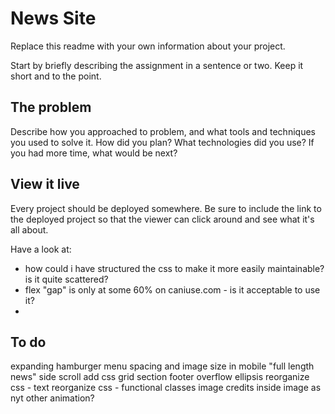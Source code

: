 # News Site

Replace this readme with your own information about your project. 

Start by briefly describing the assignment in a sentence or two. Keep it short and to the point.

## The problem

Describe how you approached to problem, and what tools and techniques you used to solve it. How did you plan? What technologies did you use? If you had more time, what would be next?

## View it live
Every project should be deployed somewhere. Be sure to include the link to the deployed project so that the viewer can click around and see what it's all about.

Have a look at:
- how could i have structured the css to make it more easily maintainable? is it quite scattered?
- flex "gap" is only at some 60% on caniuse.com - is it acceptable to use it?
- 


## To do
<!-- put top logo in proper flex div -->
<!-- add top menu -->
<!-- "small news" align to grid -->
<!-- "podcasts" add content
"full length news" add content -->
<!-- smaller text in "optional" div -->
expanding hamburger menu
spacing and image size in mobile
"full length news" side scroll
add css grid section
footer
overflow ellipsis
reorganize css - text
reorganize css - functional classes
image credits inside image as nyt
other animation?